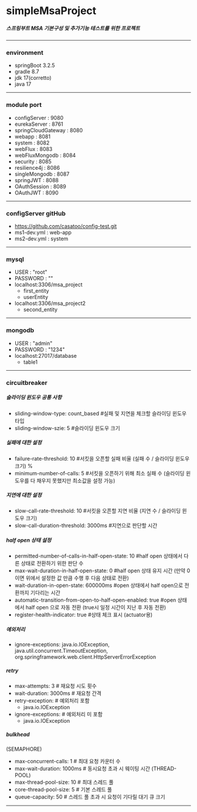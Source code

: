 # simpleMsaProject
##### 스프링부트 MSA 기본구성 및 추가기능 테스트를 위한 프로젝트
---
### environment
- springBoot 3.2.5
- gradle 8.7
- jdk 17(corretto)
- java 17
---
### module port
- configServer : 9080
- eurekaServer : 8761
- springCloudGateway : 8080
- webapp : 8081
- system : 8082
- webFlux : 8083
- webFluxMongodb : 8084
- security : 8085
- resilience4j : 8086
- singleMongodb : 8087
- springJWT : 8088
- OAuthSession : 8089
- OAuthJWT : 8090
---
### configServer gitHub
- https://github.com/casatoo/config-test.git
- ms1-dev.yml : web-app
- ms2-dev.yml : system
---
### mysql
- USER : "root"
- PASSWORD : ""
- localhost:3306/msa_project
  - first_entity
  - userEntity
- localhost:3306/msa_project2
  - second_entity
---
### mongodb
- USER : "admin"
- PASSWORD : "1234"
- localhost:27017/database
  - table1
---
### circuitbreaker
##### 슬라이딩 윈도우 공통 사항
- sliding-window-type: count_based #실패 및 지연을 체크할 슬라이딩 윈도우 타입
- sliding-window-szie: 5 #슬라이딩 윈도우 크기 
##### 실패에 대한 설정
- failure-rate-threshold: 10 #서킷을 오픈할 실패 비율 (실패 수 / 슬라이딩 윈도우 크기) %
- minimum-number-of-calls: 5 #서킷을 오픈하기 위해 최소 실패 수 (슬라이딩 윈도우를 다 채우지 못했지만 최소값을 설정 가능)
##### 지연에 대한 설정
- slow-call-rate-threshold: 10 #서킷을 오픈할 지연 비율 (지연 수 / 슬라이딩 윈도우 크기)
- slow-call-duration-threshold: 3000ms #지연으로 판단할 시간
##### half open 상태 설정
- permitted-number-of-calls-in-half-open-state: 10 #half open 상태에서 다른 상태로 전환하기 위한 판단 수
- max-wait-duration-in-half-open-state: 0 #half open 상태 유지 시간 (만약 0이면 위에서 설정한 값 만큼 수행 후 다음 상태로 전환)
- wait-duration-in-open-state: 600000ms #open 상태에서 half open으로 전환까지 기다리는 시간
- automatic-transition-from-open-to-half-open-enabled: true #open 상태에서 half open 으로 자동 전환 (true시 일정 시간이 지난 후 자동 전환)
- register-health-indicator: true #상태 체크 표시 (actuator용)
##### 예외처리
- ignore-exceptions: java.io.IOException, java.util.concurrent.TimeoutException, org.springframework.web.client.HttpServerErrorException
##### retry
- max-attempts: 3 # 재요청 시도 횟수
- wait-duration: 3000ms # 재요청 간격
- retry-exception: # 예외처리 포함
  - java.io.IOException
- ignore-exceptions: # 예외처리 미 포함
  - java.io.IOException
##### bulkhead
(SEMAPHORE)  
- max-concurrent-calls: 1 # 최대 요청 카운터 수
- max-wait-duration: 1000ms # 동시요청 초과 시 웨이팅 시간
(THREAD-POOL)
- max-thread-pool-size: 10 # 최대 스레드 풀
- core-thread-pool-size: 5 # 기본 스레드 풀
- queue-capacity: 50 # 스레드 풀 초과 시 요청이 기다릴 대기 큐 크기
---